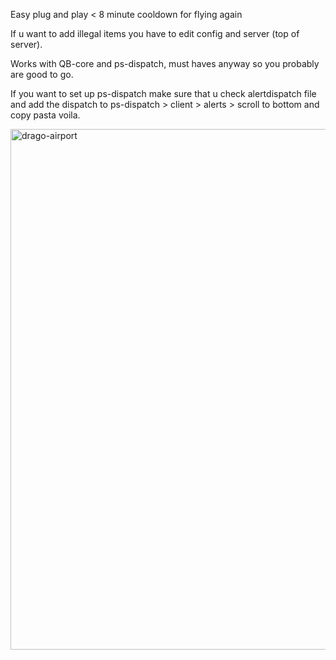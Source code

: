 Easy plug and play < 8 minute cooldown for flying again

If u want to add illegal items you have to edit config and server (top of server). 

Works with QB-core and ps-dispatch, must haves anyway so you probably are good to go. 

If you want to set up ps-dispatch make sure that u check alertdispatch file and add the dispatch to ps-dispatch > client > alerts > scroll to bottom and copy pasta voila. 

<img width="789" height="833" alt="drago-airport" src="https://github.com/user-attachments/assets/236a7e35-02f6-4b7f-b4a1-dfaf8e4dfc92" />

